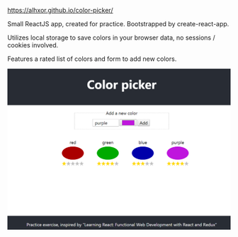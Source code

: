 https://alhxor.github.io/color-picker/

Small ReactJS app, created for practice. Bootstrapped by create-react-app.

Utilizes local storage to save colors in your browser data, no sessions / cookies involved.

Features a rated list of colors and form to add new colors.

![Screenshot](Screenshot.png)
